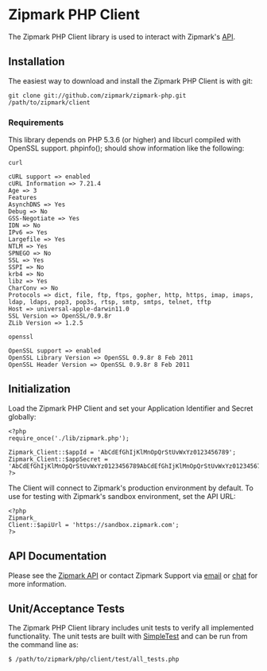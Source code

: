 # Zipmark PHP Client

The Zipmark PHP Client library is used to interact with Zipmark's [API](https://dev.zipmark.com).

## Installation

The easiest way to download and install the Zipmark PHP Client is with git:

    git clone git://github.com/zipmark/zipmark-php.git /path/to/zipmark/client

### Requirements

This library depends on PHP 5.3.6 (or higher) and libcurl compiled with OpenSSL support.  phpinfo(); should show information like the following:

    curl

    cURL support => enabled
    cURL Information => 7.21.4
    Age => 3
    Features
    AsynchDNS => Yes
    Debug => No
    GSS-Negotiate => Yes
    IDN => No
    IPv6 => Yes
    Largefile => Yes
    NTLM => Yes
    SPNEGO => No
    SSL => Yes
    SSPI => No
    krb4 => No
    libz => Yes
    CharConv => No
    Protocols => dict, file, ftp, ftps, gopher, http, https, imap, imaps, ldap, ldaps, pop3, pop3s, rtsp, smtp, smtps, telnet, tftp
    Host => universal-apple-darwin11.0
    SSL Version => OpenSSL/0.9.8r
    ZLib Version => 1.2.5

    openssl

    OpenSSL support => enabled
    OpenSSL Library Version => OpenSSL 0.9.8r 8 Feb 2011
    OpenSSL Header Version => OpenSSL 0.9.8r 8 Feb 2011

## Initialization

Load the Zipmark PHP Client and set your Application Identifier and Secret globally:

    <?php
    require_once('./lib/zipmark.php');

    Zipmark_Client::$appId = 'AbCdEfGhIjKlMnOpQrStUvWxYz0123456789';
    Zipmark_Client::$appSecret = 'AbCdEfGhIjKlMnOpQrStUvWxYz0123456789AbCdEfGhIjKlMnOpQrStUvWxYz0123456789';
    ?>

The Client will connect to Zipmark's production environment by default.  To use for testing with Zipmark's sandbox environment, set the API URL:

    <?php
    Zipmark_
    Client::$apiUrl = 'https://sandbox.zipmark.com';
    ?>

## API Documentation

Please see the [Zipmark API](https://dev.zipmark.com) or contact Zipmark Support via [email](mailto:developers@zipmark.com) or [chat](http://bit.ly/zipmarkAPIchat) for more information.

## Unit/Acceptance Tests

The Zipmark PHP Client library includes unit tests to verify all implemented functionality.  The unit tests are built with [SimpleTest](http://simpletest.org) and can be run from the command line as:

    $ /path/to/zipmark/php/client/test/all_tests.php
